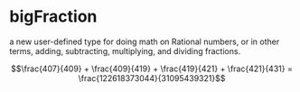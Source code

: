 # bigFraction
a new user-defined type for doing math on Rational numbers, or in other terms, adding, subtracting, multiplying, and dividing fractions. 

$$\frac{407}{409} + \frac{409}{419} + \frac{419}{421} + \frac{421}{431} = \frac{122618373044}{31095439321}$$

